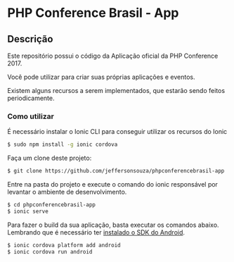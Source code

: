 # PHP Conference Brasil - App

## Descrição

Este repositório possui o código da Aplicação oficial da PHP Conference 2017. 

Você pode utilizar para criar suas próprias aplicações e eventos.

Existem alguns recursos a serem implementados, que estarão sendo feitos periodicamente. 

### Como utilizar

É necessário instalar o Ionic CLI para conseguir utilizar os recursos do Ionic

```bash
$ sudo npm install -g ionic cordova
```
Faça um clone deste projeto:

```bash
$ git clone https://github.com/jeffersonsouza/phpconferencebrasil-app
```

Entre na pasta do projeto e execute o comando do ionic responsável 
por levantar o ambiente de desenvolvimento.

```bash
$ cd phpconferencebrasil-app
$ ionic serve 
```

Para fazer o build da sua aplicação, basta executar os comandos abaixo. 
Lembrando que é necessário ter [instalado o SDK do Android](https://www.androidcentral.com/installing-android-sdk-windows-mac-and-linux-tutorial). 

```bash
$ ionic cordova platform add android
$ ionic cordova run android
```



